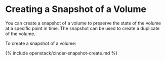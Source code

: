 # Creating a Snapshot of a Volume

You can create a snapshot of a volume to preserve the state of the
volume at a specific point in time. The snapshot can be used to create a
duplicate of the volume.

To create a snapshot of a volume:

{% include openstack/cinder-snapshot-create.md %}
